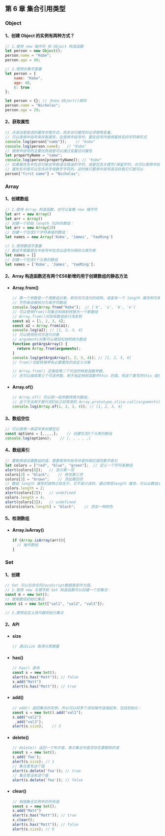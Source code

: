 ## 第 6 章 集合引用类型

### Object

#### 1、创建 Object 的实例有两种方式？

```js
// 1.使用 new 操作符 和 Object 构造函数
let person = new Object();
person.name = "Kobe";
person.age = 40;

// 2.使用对象字面量
let person = {
    name: "Kobe",
    age: 40,
    6: true
};

let person = {}; // 与new Object()相同
person.name = "Nicholas";
person.age = 29;
```

#### 2、获取属性

```js
// 点语法是首选的属性存取方式，除非访问属性时必须使用变量。
// 可以使用中括号来存取属性，在使用中括号时，要在括号内使用属性名的字符串形式
console.log(person["name"]); 	// "Kobe"
console.log(person.name); 	// "Kobe"
// 使用中括号的主要优势就是可以通过变量访问属性
let propertyName = "name";
console.log(person[propertyName]); // "Kobe"
// 如果属性名中包含可能会导致语法错误的字符，或者包含关键字/保留字时，也可以使用中括号语法
// 属性名中是可以包含非字母数字字符的，这时候只要用中括号语法存取它们就可以
person["first name"] = "Nicholas";
```

### Array

#### 1、创建数组

```js
// 1.使用 Array 构造函数，也可以省略 new 操作符
let arr = new Array()
let arr = Array()
// 创建一个初始 length 为20的数组：
let arr = new Array(20)
// 创建一个包含3个字符串值的数组：
let names = new Array('Kobe', 'James', 'YaoMing')

// 2.使用数组字面量
// 数组字面量是在中括号中包含以逗号分隔的元素列表
let names = []
// 创建一个包含3个元素的数组
let names = ['Kobe', 'James', 'YaoMing'];
```

#### 2、Array 构造函数还有两个ES6新增的用于创建数组的静态方法

- #### Array.from()

  ```js
  // 第一个参数是一个类数组对象，即任何可迭代的结构，或者有一个 length 属性和可索引元素的结构。
  // 字符串会被拆分为单字符数组
  console.log(Array.from("Kobe");  // ['K', 'o', 'b', 'e']
  // 可以使用from()将集合和映射转换为一个新数组
  // Array.from()对现有数组执行浅复制
  const a1 = [1, 2, 3, 4];
  const a2 = Array.from(a1);
  console.log(a2); // [1, 2, 3, 4]
  // 可以使用任何可迭代对象
  // arguments对象可以被轻松地转换为数组
  function getArgsArray() {
    return Array.from(arguments);
  }
  console.log(getArgsArray(1, 2, 3, 4)); // [1, 2, 3, 4]
  // from()也能转换带有必要属性的自定义对象
  
  // Array.from() 还接收第二个可选的映射函数参数。
  // 还可以接收第三个可选参数，用于指定映射函数中this 的值。但这个重写的this 值在箭头函数中不适用。
  ```

- #### Array.of() 

  ```js
  // Array.of() 可以把一组参数转换为数组。
  // 这个方法用于替代在ES6之前常用的 Array.prototype.slice.call(arguments)
  console.log(Array.of(1, 2, 3, 4)); // [1, 2, 3, 4]
  ```

#### 3、数组空位

```js
// 可以使用一串逗号来创建空位
const options = [,,,,,]; 	// 创建包含5个元素的数组
console.log(options);	 // [, , , , ,]
```

#### 4、数组索引

```js
// 要取得或设置数组的值，需要使用中括号并提供相应值的数字索引
let colors = ["red", "blue", "green"]; 	// 定义一个字符串数组
alert(colors[0]); 	// 显示第一项
colors[2] = "black"; 	// 修改第三项
colors[3] = "brown"; 	// 添加第四项
// 数组 length 属性的独特之处在于，它不是只读的。通过修改length 属性，可以从数组末尾删除或添加元素。
colors.length = 2;
alert(colors[2]); 	// undefined
colors.length = 4;
alert(colors[3]); 	// undefined
colors[colors.length] = "black"; 	// 添加一种颜色
```

#### 5、检测数组

- #### Array.isArray()

  ```js
  if (Array.isArray(arr)){
    // 操作数组
  }
  ```

### Set

#### 1、创建

```js
// Set 可以包含任何JavaScript数据类型作为值。
// 1.使用 new 关键字和 Set 构造函数可以创建一个空集合：
const m = new Set();
// 使用数组初始化集合
const s1 = new Set(["val1", "val2", "val3"]);

// 2.使用自定义迭代器初始化集合
```

#### 2、API

- #### size

  ```js
  // 通过size 取得元素数量
  ```

- #### has()

  ```js
  // has() 查询
  const s = new Set();
  alert(s.has("Matt")); // false
  s.add("Matt")
  alert(s.has("Matt")); // true
  ```

- #### add()

  ```js
  // add() 返回集合的实例，所以可以将多个添加操作连缀起来，包括初始化：
  const s = new Set().add("val1");
  s.add("val2")
   .add("val3");
  alert(s.size); 	// 3
  ```

- #### delete() 

  ```js
  // delete() 返回一个布尔值，表示集合中是否存在要删除的值
  const s = new Set();
  s.add('foo');
  alert(s.size); // 1
  // 集合里有这个值
  alert(s.delete('foo')); // true
  // 集合里没有这个值
  alert(s.delete('foo')); // false
  ```

- #### clear()

  ```js
  // 销毁集合实例中的所有值
  const s = new Set();
  s.add("Matt")
  alert(s.has("Matt")); // true
  s.clear(); 
  alert(s.has("Matt")); // false
  alert(s.size); // 0
  ```

  

